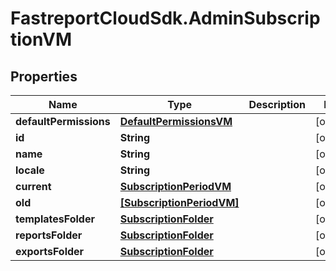 # FastreportCloudSdk.AdminSubscriptionVM

## Properties

Name | Type | Description | Notes
------------ | ------------- | ------------- | -------------
**defaultPermissions** | [**DefaultPermissionsVM**](DefaultPermissionsVM.md) |  | [optional] 
**id** | **String** |  | [optional] 
**name** | **String** |  | [optional] 
**locale** | **String** |  | [optional] 
**current** | [**SubscriptionPeriodVM**](SubscriptionPeriodVM.md) |  | [optional] 
**old** | [**[SubscriptionPeriodVM]**](SubscriptionPeriodVM.md) |  | [optional] 
**templatesFolder** | [**SubscriptionFolder**](SubscriptionFolder.md) |  | [optional] 
**reportsFolder** | [**SubscriptionFolder**](SubscriptionFolder.md) |  | [optional] 
**exportsFolder** | [**SubscriptionFolder**](SubscriptionFolder.md) |  | [optional] 



